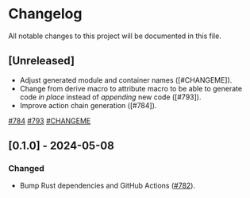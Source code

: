 # Changelog

All notable changes to this project will be documented in this file.

## [Unreleased]

- Adjust generated module and container names ([#CHANGEME]).
- Change from derive macro to attribute macro to be able to generate code
  _in place_ instead of _appending_ new code ([#793]).
- Improve action chain generation ([#784]).

[#784](https://github.com/stackabletech/operator-rs/pull/784)
[#793](https://github.com/stackabletech/operator-rs/pull/793)
[#CHANGEME](https://github.com/stackabletech/operator-rs/pull/CHANGEME)

## [0.1.0] - 2024-05-08

### Changed

- Bump Rust dependencies and GitHub Actions ([#782]).

[#782]: https://github.com/stackabletech/operator-rs/pull/782
